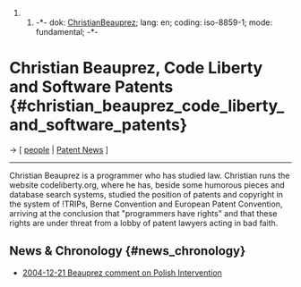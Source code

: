 1.  1.  -\*- dok: [ChristianBeauprez](ChristianBeauprez "wikilink");
        lang: en; coding: iso-8859-1; mode: fundamental; -\*-

# Christian Beauprez, Code Liberty and Software Patents {#christian_beauprez_code_liberty_and_software_patents}

-\> \[ [ people](SwpatremnaEn "wikilink") \| [ Patent
News](SwpatcninoEn "wikilink") \]

------------------------------------------------------------------------

Christian Beauprez is a programmer who has studied law. Christian runs
the website codeliberty.org, where he has, beside some humorous pieces
and database search systems, studied the position of patents and
copyright in the system of !TRIPs, Berne Convention and European Patent
Convention, arriving at the conclusion that \"programmers have rights\"
and that these rights are under threat from a lobby of patent lawyers
acting in bad faith.

## News & Chronology {#news_chronology}

-   [ 2004-12-21 Beauprez comment on Polish
    Intervention](Cons041221En "wikilink")
